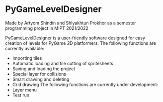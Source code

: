 # PyGameLevelDesigner
Made by Artyom Shindin and Shlyakhtun Prokhor as a semester programming project in MIPT 2021/2022
 
 PyGameLevelDesigner is a user-friendly software designed for easy creation of levels for PyGame  2D platformers. The following functions are currently available:
 - Importing tiles
 - Automatic loading and tile cutting of spritesheets 
 - Saving and loading the project
 - Special layer for collisions
 - Smart drawing and deleting
 - Grid drawing 
 The following functions are currently under development:
 - Layer menu
 - Test run
